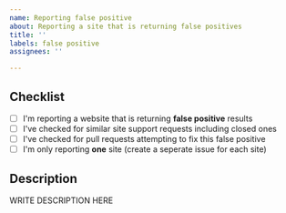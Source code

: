 ```yaml
---
name: Reporting false positive
about: Reporting a site that is returning false positives
title: ''
labels: false positive 
assignees: ''

---
```


<!--

######################################################################
  WARNING!
  IGNORING THE FOLLOWING TEMPLATE WILL RESULT IN ISSUE CLOSED AS INCOMPLETE
######################################################################

-->

## Checklist
<!--
Put x into all boxes (like this [x]) once you have completed what they say.
Make sure complete everything in the checklist.
-->
- [ ] I'm reporting a website that is returning **false positive** results
- [ ] I've checked for similar site support requests including closed ones
- [ ] I've checked for pull requests attempting to fix this false positive
- [ ] I'm only reporting **one** site (create a seperate issue for each site)

## Description
<!--
Provide the username that is causing Sherlock to return a false positive, along with any other information that might help us fix this false positive.
-->

WRITE DESCRIPTION HERE
